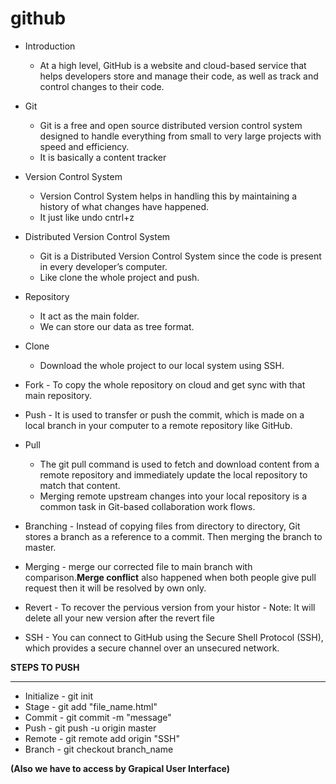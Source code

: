# **github**
* Introduction
     - At a high level, GitHub is a website and cloud-based service that helps developers store and manage their code, as well as track and control changes to their code. 

* Git
     - Git is a free and open source distributed version control system designed to handle everything from small to very large projects with speed and efficiency.
     - It is basically a content tracker
     

* Version Control System
     - Version Control System helps in handling this by maintaining a history of what changes have happened.
     - It just like undo cntrl+z

* Distributed Version Control System
     - Git is a Distributed Version Control System since the code is present in every developer’s computer. 
     - Like clone the whole project and push.

* Repository
     - It act as the main folder.
     - We can store our data as tree format.
* Clone
    - Download the whole project to our local system using SSH.
* Fork
      - To copy the whole repository on cloud and get sync with that main repository.

* Push 
      -  It is used to transfer or push the commit, which is made on a local branch in your computer to a remote repository like GitHub. 
* Pull
     -  The git pull command is used to fetch and download content from a remote repository and immediately update the local repository to match that content. 
     - Merging remote upstream changes into your local repository is a common task in Git-based collaboration work flows. 
* Branching
      - Instead of copying files from directory to directory, Git stores a branch as a reference to a commit. Then merging the branch to master.
* Merging
      - merge our corrected file to main branch with comparison.**Merge conflict** also happened when both people give pull request then it will be resolved by own only.
* Revert 
       - To recover the pervious version from your histor
       - Note: It will delete all your new version after the revert file
* SSH - You can connect to GitHub using the Secure Shell Protocol (SSH), which provides a secure channel over an unsecured network.

**STEPS TO PUSH**
___________________________________
- Initialize - git init
- Stage - git add "file_name.html"
- Commit - git commit -m "message"
- Push - git push -u origin master
- Remote - git remote add origin "SSH"
- Branch - git checkout branch_name
      
 **(Also we have to access by Grapical User Interface)**

